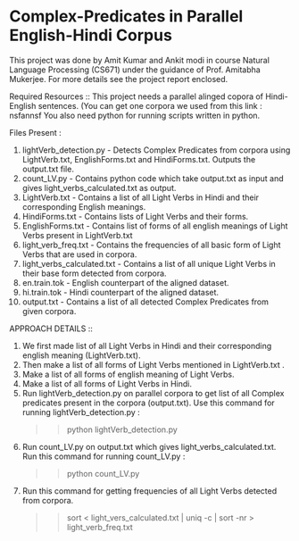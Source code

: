 Complex-Predicates in Parallel English-Hindi Corpus
==================
This project was done by Amit Kumar and Ankit modi in course Natural Language Processing (CS671) under the guidance of Prof. Amitabha Mukerjee. For more details see the project report enclosed. 

Required Resources ::
This project needs a parallel alinged copora of Hindi-English sentences.
(You can get one corpora we used from this link : nsfannsf 
You also need python for running scripts written in python.



Files Present : 
1. lightVerb_detection.py - Detects Complex Predicates from corpora using LightVerb.txt, EnglishForms.txt and HindiForms.txt. Outputs the output.txt file.
2. count_LV.py - Contains python code which take output.txt as input and gives light_verbs_calculated.txt as output.
3. LightVerb.txt - Contains a list of all Light Verbs in Hindi and their corresponding English meanings.
4. HindiForms.txt - Contains lists of Light Verbs and their forms.
5. EnglishForms.txt - Contains list of forms of all english meanings of Light Verbs present in LightVerb.txt 
6. light_verb_freq.txt - Contains the frequencies of all basic form of Light Verbs that are used in corpora.
7. light_verbs_calculated.txt - Contains a list of all unique Light Verbs in their base form detected from corpora.
8. en.train.tok - English counterpart of the aligned dataset.
8. hi.train.tok - Hindi counterpart of the aligned dataset.
9. output.txt - Contains a list of all detected Complex Predicates from given corpora.



APPROACH DETAILS ::
1. We first made list of all Light Verbs in Hindi and their corresponding english meaning (LightVerb.txt). 
2. Then make a list of all forms of Light Verbs mentioned in LightVerb.txt .
3. Make a list of all forms of english meaning of Light Verbs.
4. Make a list of all forms of Light Verbs in Hindi.
5. Run lightVerb_detection.py on parallel corpora to get list of all Complex predicates present in the corpora (output.txt).
	Use this command for running lightVerb_detection.py : 
	>> python lightVerb_detection.py
6. Run count_LV.py on output.txt which gives light_verbs_calculated.txt.
	Run this command for running count_LV.py :
	>> python count_LV.py
7. Run this command for getting frequencies of all Light Verbs detected from corpora.
	>> sort < light_vers_calculated.txt | uniq -c | sort -nr > light_verb_freq.txt




